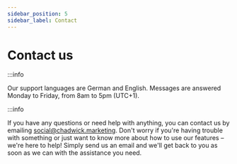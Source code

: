 ```yaml
---
sidebar_position: 5
sidebar_label: Contact
---
```


# Contact us

:::info

Our support languages are German and English. Messages are answered Monday to Friday, from 8am to 5pm (UTC+1).

:::info

If you have any questions or need help with anything, you can contact us by emailing social@chadwick.marketing. Don't worry if you're having trouble with something or just want to know more about how to use our features – we're here to help! Simply send us an email and we'll get back to you as soon as we can with the assistance you need.
